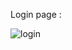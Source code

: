 Login page :

![login](https://user-images.githubusercontent.com/37518243/50550060-b08dfd80-0c60-11e9-92a2-8aa65569ca21.png)
